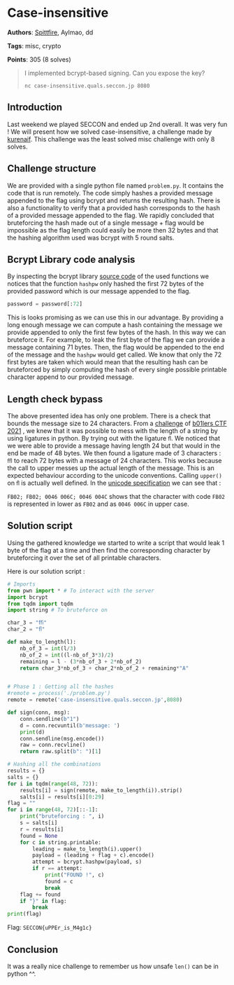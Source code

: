# Case-insensitive

**Authors**: [Spittfire](https://twitter.com/Spittfires_), Aylmao, dd

**Tags**: misc, crypto

**Points**: 305 (8 solves)

> I implemented bcrypt-based signing. Can you expose the key?
>
> `nc case-insensitive.quals.seccon.jp 8080`

## Introduction

Last weekend we played SECCON and ended up 2nd overall. It was very fun ! We will present how we solved case-insensitive, a challenge made by [kurenaif](https://twitter.com/fwarashi). This challenge was the least solved misc challenge with only 8 solves.


## Challenge structure

We are provided with a single python file named `problem.py`. It contains the code that is run remotely. The code simply hashes a provided message appended to the flag using bcrypt and returns the resulting hash. There is also a functionality to verify that a provided hash corresponds to the hash  of a provided message appended to the flag. We rapidly concluded that bruteforcing the hash made out of a single message + flag would be impossible as the flag length could easily be more then 32 bytes and that the hashing algorithm used was bcrypt with 5 round salts.


## Bcrypt Library code analysis

By inspecting the bcrypt library [source code](https://github.com/pyca/bcrypt)  of the used functions we notices that the function `hashpw` only hashed the first 72 bytes of the provided password which is our message appended to the flag.
```python
password = password[:72]
```
This is looks promising as we can use this in our advantage. By providing a long enough message we can compute a hash containing the message we provide appended to only the first few bytes of the hash. In this way we can bruteforce it.
For example, to leak the first byte of the flag we can provide a message containing 71 bytes. Then, the flag would be appended to the end of the message and the `hashpw` would get called. We know that only the 72 first bytes are taken which would mean that the resulting hash can be bruteforced by simply computing the hash of every single possible printable character append to our provided message.


## Length check bypass

The above presented idea has only one problem. There is a check that bounds the message size to 24 characters. From a [challenge](https://polygl0ts.ch/writeups/2021/b01lers/pyjail3/README.html) of [b01lers CTF 2021](https://b01lers.net/)  , we knew that it was possible to mess with the length of a string by using ligatures in python. By trying out with the ligature `ﬂ`. We noticed that we were able to provide a message having length 24 but that would in the end be made of 48 bytes. We then found a ligature made of 3 characters : `ﬄ` to reach 72 bytes with a message of 24 characters. This works because the call to upper messes up the actual length of the message. This is an expected behaviour according to the unicode conventions. Calling `upper()` on `ﬂ` is actually well defined. In the [unicode specification](https://www.unicode.org/Public/UCD/latest/ucd/SpecialCasing.txt) we can see that : 

`FB02; FB02; 0046 006C; 0046 004C` shows that the character with code `FB02` is represented in lower as `FB02` and as `0046 006C` in upper case. 

## Solution script

Using the gathered knowledge we started to write a script that would leak 1 byte of the flag at a time and then find the corresponding character by bruteforcing it over the set of all printable characters.

Here is our solution script :
```python
# Imports
from pwn import * # To interact with the server
import bcrypt
from tqdm import tqdm
import string # To bruteforce on

char_3 = "ﬃ"
char_2 = "ﬂ"

def make_to_length(l):
    nb_of_3 = int(l/3)
    nb_of_2 = int((l-nb_of_3*3)/2)
    remaining = l - (3*nb_of_3 + 2*nb_of_2)
    return char_3*nb_of_3 + char_2*nb_of_2 + remaining*"A"


# Phase 1 : Getting all the hashes
#remote = process('./problem.py')
remote = remote('case-insensitive.quals.seccon.jp',8080)

def sign(conn, msg):
    conn.sendline(b"1")
    d = conn.recvuntil(b'message: ')
    print(d)
    conn.sendline(msg.encode())
    raw = conn.recvline()
    return raw.split(b": ")[1]

# Hashing all the combinations
results = {}
salts = {}
for i in tqdm(range(48, 72)):
    results[i] = sign(remote, make_to_length(i)).strip()
    salts[i] = results[i][0:29]
flag = ""
for i in range(48, 72)[::-1]:
    print("bruteforcing : ", i)
    s = salts[i]
    r = results[i]
    found = None
    for c in string.printable:
        leading = make_to_length(i).upper()
        payload = (leading + flag + c).encode()
        attempt = bcrypt.hashpw(payload, s)
        if r == attempt:
            print("FOUND !", c)
            found = c
            break
    flag += found
    if "}" in flag:
        break
print(flag)
```

Flag: `SECCON{uPPEr_is_M4g1c}`

## Conclusion

It was a really nice challenge to remember us how unsafe `len()` can be in python ^^.
